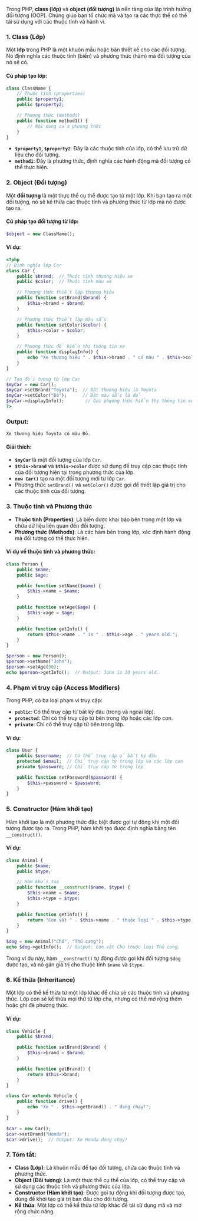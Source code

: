 Trong PHP, **class (lớp)** và **object (đối tượng)** là nền tảng của lập trình hướng đối tượng (OOP). Chúng giúp bạn tổ chức mã và tạo ra các thực thể có thể tái sử dụng với các thuộc tính và hành vi.

### 1. **Class (Lớp)**

Một **lớp** trong PHP là một khuôn mẫu hoặc bản thiết kế cho các đối tượng. Nó định nghĩa các thuộc tính (biến) và phương thức (hàm) mà đối tượng của nó sẽ có.

#### Cú pháp tạo lớp:

```php
class ClassName {
    // Thuộc tính (properties)
    public $property1;
    public $property2;

    // Phương thức (methods)
    public function method1() {
        // Nội dung của phương thức
    }
}
```

- **`$property1`, `$property2`**: Đây là các thuộc tính của lớp, có thể lưu trữ dữ liệu cho đối tượng.
- **`method1`**: Đây là phương thức, định nghĩa các hành động mà đối tượng có thể thực hiện.

### 2. **Object (Đối tượng)**

Một **đối tượng** là một thực thể cụ thể được tạo từ một lớp. Khi bạn tạo ra một đối tượng, nó sẽ kế thừa các thuộc tính và phương thức từ lớp mà nó được tạo ra.

#### Cú pháp tạo đối tượng từ lớp:

```php
$object = new ClassName();
```

#### Ví dụ:

```php
<?php
// Định nghĩa lớp Car
class Car {
    public $brand;  // Thuộc tính thương hiệu xe
    public $color;  // Thuộc tính màu xe

    // Phương thức thiết lập thương hiệu
    public function setBrand($brand) {
        $this->brand = $brand;
    }

    // Phương thức thiết lập màu sắc
    public function setColor($color) {
        $this->color = $color;
    }

    // Phương thức để hiển thị thông tin xe
    public function displayInfo() {
        echo "Xe thương hiệu " . $this->brand . " có màu " . $this->color . ".";
    }
}

// Tạo đối tượng từ lớp Car
$myCar = new Car();
$myCar->setBrand("Toyota");  // Đặt thương hiệu là Toyota
$myCar->setColor("Đỏ");      // Đặt màu sắc là đỏ
$myCar->displayInfo();        // Gọi phương thức hiển thị thông tin xe
?>
```

### Output:
```
Xe thương hiệu Toyota có màu Đỏ.
```

#### Giải thích:
- **`$myCar`** là một đối tượng của lớp `Car`.
- **`$this->brand`** và **`$this->color`** được sử dụng để truy cập các thuộc tính của đối tượng hiện tại trong phương thức của lớp.
- **`new Car()`** tạo ra một đối tượng mới từ lớp `Car`.
- Phương thức `setBrand()` và `setColor()` được gọi để thiết lập giá trị cho các thuộc tính của đối tượng.

### 3. **Thuộc tính và Phương thức**
- **Thuộc tính (Properties)**: Là biến được khai báo bên trong một lớp và chứa dữ liệu liên quan đến đối tượng.
- **Phương thức (Methods)**: Là các hàm bên trong lớp, xác định hành động mà đối tượng có thể thực hiện.

#### Ví dụ về thuộc tính và phương thức:
```php
class Person {
    public $name;
    public $age;

    public function setName($name) {
        $this->name = $name;
    }

    public function setAge($age) {
        $this->age = $age;
    }

    public function getInfo() {
        return $this->name . " is " . $this->age . " years old.";
    }
}

$person = new Person();
$person->setName("John");
$person->setAge(30);
echo $person->getInfo();  // Output: John is 30 years old.
```

### 4. **Phạm vi truy cập (Access Modifiers)**

Trong PHP, có ba loại phạm vi truy cập:
- **`public`**: Có thể truy cập từ bất kỳ đâu (trong và ngoài lớp).
- **`protected`**: Chỉ có thể truy cập từ bên trong lớp hoặc các lớp con.
- **`private`**: Chỉ có thể truy cập từ bên trong lớp.

#### Ví dụ:
```php
class User {
    public $username;  // Có thể truy cập ở bất kỳ đâu
    protected $email;  // Chỉ truy cập từ trong lớp và các lớp con
    private $password; // Chỉ truy cập từ trong lớp

    public function setPassword($password) {
        $this->password = $password;
    }
}
```

### 5. **Constructor (Hàm khởi tạo)**

Hàm khởi tạo là một phương thức đặc biệt được gọi tự động khi một đối tượng được tạo ra. Trong PHP, hàm khởi tạo được định nghĩa bằng tên `__construct()`.

#### Ví dụ:
```php
class Animal {
    public $name;
    public $type;

    // Hàm khởi tạo
    public function __construct($name, $type) {
        $this->name = $name;
        $this->type = $type;
    }

    public function getInfo() {
        return "Con vật " . $this->name . " thuộc loại " . $this->type . ".";
    }
}

$dog = new Animal("Chó", "Thú cưng");
echo $dog->getInfo();  // Output: Con vật Chó thuộc loại Thú cưng.
```

Trong ví dụ này, hàm `__construct()` tự động được gọi khi đối tượng `$dog` được tạo, và nó gán giá trị cho thuộc tính `$name` và `$type`.

### 6. **Kế thừa (Inheritance)**

Một lớp có thể kế thừa từ một lớp khác để chia sẻ các thuộc tính và phương thức. Lớp con sẽ kế thừa mọi thứ từ lớp cha, nhưng có thể mở rộng thêm hoặc ghi đè phương thức.

#### Ví dụ:
```php
class Vehicle {
    public $brand;

    public function setBrand($brand) {
        $this->brand = $brand;
    }

    public function getBrand() {
        return $this->brand;
    }
}

class Car extends Vehicle {
    public function drive() {
        echo "Xe " . $this->getBrand() . " đang chạy!";
    }
}

$car = new Car();
$car->setBrand("Honda");
$car->drive();  // Output: Xe Honda đang chạy!
```

### 7. **Tóm tắt**:
- **Class (Lớp)**: Là khuôn mẫu để tạo đối tượng, chứa các thuộc tính và phương thức.
- **Object (Đối tượng)**: Là một thực thể cụ thể của lớp, có thể truy cập và sử dụng các thuộc tính và phương thức của lớp.
- **Constructor (Hàm khởi tạo)**: Được gọi tự động khi đối tượng được tạo, dùng để khởi tạo giá trị ban đầu cho đối tượng.
- **Kế thừa**: Một lớp có thể kế thừa từ lớp khác để tái sử dụng mã và mở rộng chức năng.
